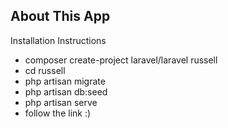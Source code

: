 
## About This App

Installation Instructions
- composer create-project laravel/laravel russell
- cd russell
- php artisan migrate
- php artisan db:seed
- php artisan serve
- follow the link :)
